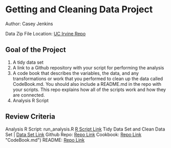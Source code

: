 # Getting and Cleaning Data Project
Author: Casey Jenkins

Data Zip File Location: [UC Irvine Repo](https://d396qusza40orc.cloudfront.net/getdata%2Fprojectfiles%2FUCI%20HAR%20Dataset.zip "Download the data")

## Goal of the Project
1. A tidy data set 
2. A link to a Github repository with your script for performing the analysis 
3. A code book that describes the variables, the data, and any transformations or work that you performed to clean up the data called CodeBook.md. You should also include a README.md in the repo with your scripts. This repo explains how all of the scripts work and how they are connected.
4. Analysis R Script

## Review Criteria

Analysis R Script:  run_analysis.R [R Script Link](https://github.com/saltfog/Getting-and-Cleaning-Data-Course-Project/blob/master/run_analysis.R "run_analysis.R")
Tidy Data Set and Clean Data Set |  [Data Set Link](https://github.com/saltfog/Getting-and-Cleaning-Data-Course-Project/blob/master/tidyData.txt "tidyData.txt")
Github Repo: [Repo Link](https://github.com/saltfog/Getting-and-Cleaning-Data-Course-Project "Click to go to Repo")
Cookbook: [Repo Link](https://github.com/saltfog/Getting-and-Cleaning-Data-Course-Project/blob/master/CodeBook.md) "CodeBook.md")
README: [Repo Link](https://github.com/saltfog/Getting-and-Cleaning-Data-Course-Project/blob/master/README.md "README.md")


